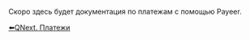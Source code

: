 
Скоро здесь будет документация по платежам с помощью Payeer.



[⬅️QNext. Платежи](/docs-test/admin/pay)
  
